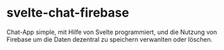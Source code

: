 # svelte-chat-firebase
Chat-App simple, mit Hilfe von Svelte programmiert, und die Nutzung von Firebase um die Daten dezentral zu speichern verwanlten oder löschen.
